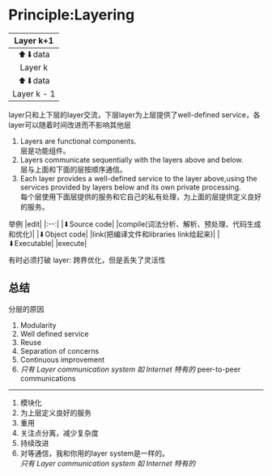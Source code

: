 # Principle:Layering

|Layer k+1|
|:--:|
|⬆⬇data|
|Layer k|
|⬆⬇data|
|Layer k - 1|
layer只和上下层的layer交流，下层layer为上层提供了well-defined service，各layer可以随着时间改进而不影响其他层

1. Layers are functional components.  
   层是功能组件。
2. Layers communicate sequentially with the layers above and below.  
   层与上面和下面的层按顺序通信。
3. Each layer provides a well-defined service to the layer above,using the services provided by layers below and its own private processing.  
   每个层使用下面层提供的服务和它自己的私有处理，为上面的层提供定义良好的服务。


举例
|edit|
|:--:|
|⬇Source code|
|compile(词法分析、解析、预处理、代码生成和优化)|
|⬇Object code|
|link(把编译文件和libraries link给起来)|
|⬇Executable|
|execute|

有时必须打破 layer: 跨界优化，但是丢失了灵活性

## 总结
分层的原因  
   1. Modularity   
   2.  Well defined service    
   3. Reuse    
   4. Separation of concerns  
   5. Continuous improvement
   6. *只有 Layer communication system 如 Internet 特有的* peer-to-peer communications
---
1. 模块化  
2. 为上层定义良好的服务  
3. 重用  
4. 关注点分离，减少复杂度
5. 持续改进 
6. 对等通信，我和你用的layer system是一样的。  
   *只有 Layer communication system 如 Internet 特有的* 